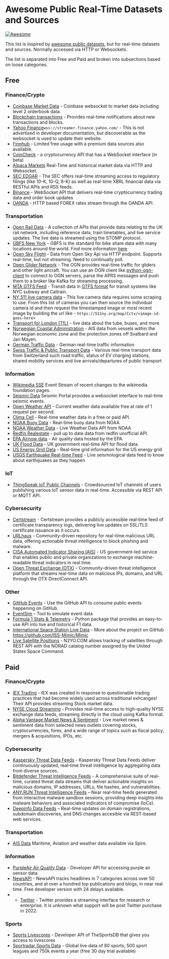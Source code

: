 # Awesome Public Real-Time Datasets and Sources

[![Awesome](https://awesome.re/badge-flat.svg)](https://awesome.re)

This list is inspired by [awesome public datasets](https://github.com/awesomedata/awesome-public-datasets), but for real-time datasets and sources. Normally accessed via HTTP or Websockets.

The list is separated into Free and Paid and broken into subsections based on loose categories.

## Free

### Finance/Crypto
 - [Coinbase Market Data](https://docs.cloud.coinbase.com/exchange/docs/websocket-overview) - Coinbase websocket to market data including level 2 orderbook data.
 - [Blockchain transactions](https://www.blockchain.com/api/api_websocket) - Provides real-time notifications about new transactions and blocks.
 - [Yahoo Finance](https://finance.yahoo.com/quote/%5EGSPC?p=%5EGSPC)`wss://streamer.finance.yahoo.com/` - This is not advertised in developer documentation, but discoverable as the websocket is used to update their website.
 - [Finnhub](https://finnhub.io/docs/api/introduction) - Limited free usage with a premium data sources also available.
 - [CoinCheck](https://coincheck.com/documents/exchange/api#websocket) - a cryptocurrency API that has a WebSocket interface (in beta)
 - [Alpaca Markets](https://alpaca.markets/docs/market-data/) Real-Time and historical market data via HTTP and Websocket.
 - [SEC EDGAR](https://www.sec.gov/search-filings/edgar-application-programming-interfaces) - The SEC offers real-time streaming access to regulatory filings (like 10-K, 10-Q, 8-K) as well as real-time XBRL financial data via RESTful APIs and RSS feeds.
 - [Binance](https://developers.binance.com/docs/binance-spot-api-docs/web-socket-streams) - WebSocket API that delivers real-time cryptocurrency trading data and order book updates
 - [OANDA](https://github.com/oanda/py-api-streaming) - HTTP based FOREX rates stream through the OANDA API. 


### Transportation
 - [Open Rail Data](https://wiki.openraildata.com/index.php/Rail_Data_FAQ) - A collection of APIs that provide data relating to the UK rail network, including reference data, train timetables, and live service updates. The live data is streamed using the STOMP protocol.
 - [GBFS New York](http://gbfs.citibikenyc.com/gbfs/gbfs.json) - GBFS is the standard for bike share data with many locations around the world. Find more information [here](https://github.com/MobilityData/gbfs/blob/master/gbfs.md)
 - [Open Sky Flight](https://openskynetwork.github.io/opensky-api/rest.html) - Data from Open Sky Api via HTTP endpoint. Supports real-time, but not streaming. Need to continually poll.
 - [Open Glider Network](http://wiki.glidernet.org/) - The OGN provides real-time traffic for gliders and other light aircraft. You can use an OGN client like [python-ogn-client](https://github.com/glidernet/python-ogn-client) to connect to OGN servers, parse the APRS messages and push them to a broker like Kafka for streaming processing. 
 - [MTA GTFS Feed](https://new.mta.info/developers) - Transit data in [GTFS format](https://developers.google.com/transit/gtfs-realtime/) for transit systems like NYC subway and Caltrain.
 - [NY 511 live camera data](https://511ny.org/cctv) - This live camera data requires some scraping to use. From this list of cameras you can then source the individual camera id and then request the timestamped image or most recent image by building the url like - `https://511ny.org/map/Cctv/<image-id-goes-here>`
 - [Transport for London (TfL)](https://tfl.gov.uk/info-for/open-data-users/our-open-data) - live data about the tube, buses, and more
 - [Norwegian Coastal Administration](https://www.kystverket.no/en/navigation-and-monitoring/ais/access-to-ais-data/) - AIS data from vessels within the Norwegian economic zone and the protection zones off Svalbard and Jan Mayen.
 - [German Traffic Data](https://mobilithek.info/offers?categories=%5B%22https%3A%2F%2Fw3id.org%2Fmdp%2Fschema%2Fdata_categories%23REALTIME_TRAFFIC_DATA%22%5D) - German real-time traffic information
 - [Swiss Traffic & Public Transport Data](https://opentransportdata.swiss/en/group/api-group) - Various real-time transport data from Switzerland such road traffic, status of EV charging stations, shared mobility services and live arrivals/departures of public transport

### Information
- [Wikimedia SSE](https://wikitech.wikimedia.org/wiki/Event_Platform/EventStreams) Event Stream of recent changes to the wikimedia foundation pages.
- [Seismic Data](https://www.seismicportal.eu/realtime.html) Seismic Portal provides a websocket interface to real-time seismic events.
- [Open Weather API](https://openweathermap.org/api) - Current weather data available free at rate of 1 request per second.
- [Clima Cell](https://docs.tomorrow.io/reference/realtime-weather) - Real-time weather data in a free or paid API.
- [NOAA Buoy Data](https://www.ndbc.noaa.gov/data/realtime2/) - Real-time buoy data from NOAA
- [NOAA Weather Data](https://www.weather.gov/documentation/services-web-api) - Live Weather Data API from NOAA
- [Redfin Realestate](https://github.com/ryansherby/RedfinScraper) - pull up to date data from redfin unofficial API.
- [EPA Airnow data](https://docs.airnowapi.org/) - Air quality data hosted by the EPA.
- [UK Flood Data](https://environment.data.gov.uk/flood-monitoring/doc/reference) - UK government real-time API for flood data.
- [US Energy Grid Data](https://www.gridstatus.io/datasets) - Real-time grid information for the US energy grid
- [USGS Earthquake Real-time Feed](https://earthquake.usgs.gov/fdsnws/event/1/) - Live seismological data feed to know about earthquakes as they happen

### IoT
- [ThingSpeak IoT Public Channels](https://thingspeak.com/channels/public) - Crowdsourced IoT channels of users publishing various IoT sensor data in real-time. Accessible via REST API or MQTT API.

### Cybersecurity
- [Certstream](https://certstream.calidog.io) - Certstream provides a publicly accessible real‐time feed of certificate transparency logs, delivering live updates on SSL/TLS certificate issuance as it occurs.
- [URLhaus](https://urlhaus.abuse.ch/api/) - Community-driven repository for real-time malicious URL data, offering actionable threat intelligence to block phishing and malware.
- [CISA Automated Indicator Sharing (AIS)](https://www.cisa.gov/topics/cyber-threats-and-advisories/information-sharing/automated-indicator-sharing-ais) - US government-led service that enables public and private organizations to exchange machine-readable threat indicators in real time.
- [Open Threat Exchange (OTX)](https://otx.alienvault.com/api) - Community-driven threat intelligence platform that streams real-time data on malicious IPs, domains, and URL through the OTX DirectConnect API.

### Other
- [GitHub Events](https://github.com/fastai/ghapi) - Use the GitHub API to consume public events happening on GitHub.
- [EventSim](https://github.com/viirya/eventsim) - Tool to simulate event data
- [Formula 1 Stats & Telemetry](https://github.com/theOehrly/Fast-F1) - Python package that provides an easy-to-use API into live and historical F1 data.
- [International Space Station Live Data](https://iss-mimic.github.io/Mimic/) - More about the project on GitHub https://github.com/ISS-Mimic/Mimic
- [Live Satellite Positions](https://www.n2yo.com/api/) - N2YO.COM allows tracking of satellites through REST API with the NORAD catalog number assigned by the United States Space Command.
 

## Paid

### Finance/Crypto
 - [IEX Trading](https://iextrading.com/developer/docs/) - IEX was created in response to questionable trading practices that had become widely used across traditional exhcanges! Their API provides streaming Stock market data.
 - [NYSE Cloud Streaming](https://www.nyse.com/data-products) - Provides real-time access to high-quality NYSE exchange data feeds, streaming directly in the cloud using Kafka format.
 - [Alpha Vantage Market News & Sentiment](https://www.alphavantage.co/documentation/) - Live market news & sentiment data from selected news outlets covering stocks, cryptocurrencies, forex, and a wide range of topics such as fiscal policy, mergers & acquisitions, IPOs, etc. 

### Cybersecurity
- [Kaspersky Threat Data Feeds](https://support.kaspersky.com/datafeeds) - Kaspersky Threat Data Feeds deliver continuously updated, real‐time threat intelligence by aggregating data from diverse sources.
- [Bitdefender Threat Intelligence Feeds](https://www.bitdefender.com/en-us/oem/threat-intelligence-feeds-services) - A comprehensive suite of real-time, curated threat data streams that deliver actionable insights on malicious domains, IP addresses, URLs, file hashes, and vulnerabilities.
- [ANY.RUN Threat Intelligence Feeds](https://any.run/cybersecurity-blog/threat-intelligence-feeds/) – Near real-time feeds generated from interactive malware sandbox sessions, providing deep insights into malware behaviors and associated indicators of compromise (IoCs).
- [Deepinfo Data Feeds](https://docs.deepinfo.com/docs/getting-started) – Real-time updates on domain registrations, subdomain discoveries, and DNS changes accesible via REST-based web services.

### Transportation
- [AIS Data](https://spire.com/developers/) Maritime, Aviation and weather data available via Spire. 

### Information
- [PurpleAir Air Quality Data](https://community.purpleair.com/t/new-api-dashboard/3981) - Developer API for accessing purple air sensor data.
- [NewsAPI](https://newsapi.org/docs/get-started) - NewsAPI tracks headlines in 7 categories across over 50 countries, and at over a hundred top publications and blogs, in near real time. Free developer version with 24 delays available.
-  - [Twitter](https://developer.twitter.com/en/docs/tutorials/stream-tweets-in-real-time) - Twitter provides a streaming interface for research or enterprise. It is unknown what support will be post Twitter purchase in 2022.

### Sports
- [Sports Livescores](https://www.thesportsdb.com/docs_pricing) - Developer API of TheSportsDB that gives you access to livescores
- [Sportradar Sports Data](https://sportradar.com/media-tech/data-content/sports-data-api/) - Global live data of 80 sports, 500 sport leagues and 750k events a year (free 30 day trial available)
